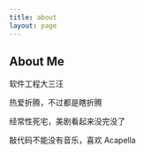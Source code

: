 ```yaml
---
title: about
layout: page
---
```


## About Me

软件工程大三汪

热爱折腾，不过都是瞎折腾

经常性死宅，美剧看起来没完没了

敲代码不能没有音乐，喜欢 Acapella

